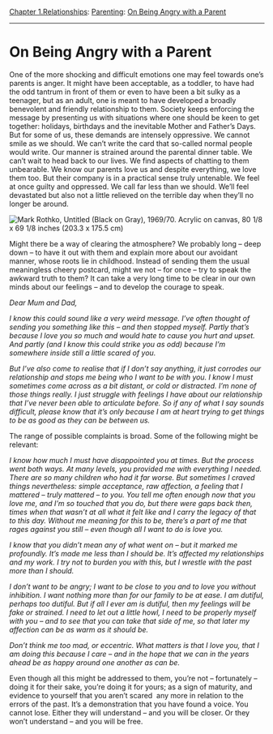 [Chapter 1.Relationships](https://www.theschooloflife.com/thebookoflife/category/relationships/): [Parenting](https://www.theschooloflife.com/thebookoflife/category/relationships/parenting/): [On Being Angry with a Parent](https://www.theschooloflife.com/thebookoflife/on-being-angry-with-a-parent/)

* * *

# On Being Angry with a Parent

One of the more shocking and difficult emotions one may feel towards one’s parents is anger. It might have been acceptable, as a toddler, to have had the odd tantrum in front of them or even to have been a bit sulky as a teenager, but as an adult, one is meant to have developed a broadly benevolent and friendly relationship to them. Society keeps enforcing the message by presenting us with situations where one should be keen to get together: holidays, birthdays and the inevitable Mother and Father’s Days. But for some of us, these demands are intensely oppressive. We cannot smile as we should. We can’t write the card that so-called normal people would write. Our manner is strained around the parental dinner table. We can’t wait to head back to our lives. We find aspects of chatting to them unbearable. We know our parents love us and despite everything, we love them too. But their company is in a practical sense truly untenable. We feel at once guilty and oppressed. We call far less than we should. We’ll feel devastated but also not a little relieved on the terrible day when they’ll no longer be around.

![Mark Rothko, Untitled (Black on Gray), 1969/70. Acrylic on canvas, 80 1/8 x 69 1/8 inches (203.3 x 175.5 cm)](https://i0.wp.com/www.guggenheim.org/wp-content/uploads/1969/01/86.3422_ph_web-1.jpg?w=870&zoom=2)

Might there be a way of clearing the atmosphere? We probably long – deep down – to have it out with them and explain more about our avoidant manner, whose roots lie in childhood. Instead of sending them the usual meaningless cheery postcard, might we not – for once – try to speak the awkward truth to them? It can take a very long time to be clear in our own minds about our feelings – and to develop the courage to speak.

_Dear Mum and Dad,_

_I know this could sound like a very weird message. I’ve often thought of sending you something like this – and then stopped myself. Partly that’s because I love you so much and would hate to cause you hurt and upset. And partly (and I know this could strike you as odd) because I’m somewhere inside still a little scared of you._

_But I’ve also come to realise that if I don’t say anything, it just corrodes our relationship and stops me being who I want to be with you. I know I must sometimes come across as a bit distant, or cold or distracted. I’m none of those things really. I just struggle with feelings I have about our relationship that I’ve never been able to articulate before. So if any of what I say sounds difficult, please know that it’s only because I am at heart trying to get things to be as good as they can be between us._

The range of possible complaints is broad. Some of the following might be relevant:

_I know how much I must have disappointed you at times. But the process went both ways. At many levels, you provided me with everything I needed. There are so many children who had it far worse. But sometimes I craved things nevertheless: simple acceptance, raw affection, a feeling that I mattered – truly mattered – to you. You tell me often enough now that you love me, and I’m so touched that you do, but there were gaps back then, times when that wasn’t at all what it felt like and I carry the legacy of that to this day. Without me meaning for this to be, there’s a part of me that rages against you still – even though all I want to do is love you._

_I know that you didn’t mean any of what went on – but it marked me profoundly. It’s made me less than I should be. It’s affected my relationships and my work. I try not to burden you with this, but I wrestle with the past more than I should._

_I don’t want to be angry; I want to be close to you and to love you without inhibition. I want nothing more than for our family to be at ease. I am dutiful, perhaps too dutiful. But if all I ever am is dutiful, then my feelings will be fake or strained. I need to let out a little howl, I need to be properly myself with you – and to see that you can take that side of me, so that later my affection can be as warm as it should be._

_Don’t think me too mad, or eccentric. What matters is that I love you, that I am doing this because I care – and in the hope that we can in the years ahead be as happy around one another as can be._

Even though all this might be addressed to them, you’re not – fortunately – doing it for their sake, you’re doing it for yours; as a sign of maturity, and evidence to yourself that you aren’t scared &nbsp;any more in relation to the errors of the past. It’s a demonstration that you have found a voice. You cannot lose. Either they will understand – and you will be closer. Or they won’t understand – and you will be free.
